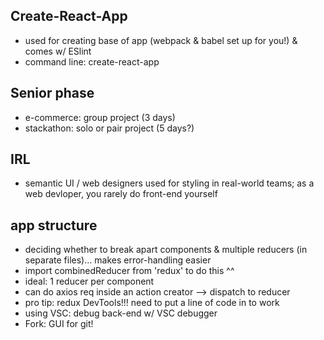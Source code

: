 ## Create-React-App

- used for creating base of app (webpack & babel set up for you!) & comes w/ ESlint
- command line:
  create-react-app

## Senior phase

- e-commerce: group project (3 days)
- stackathon: solo or pair project (5 days?)

## IRL

- semantic UI / web designers used for styling in real-world teams; as a web devloper, you rarely do front-end yourself

## app structure

- deciding whether to break apart components & multiple reducers (in separate files)... makes error-handling easier
- import combinedReducer from 'redux' to do this ^^
- ideal: 1 reducer per component
- can do axios req inside an action creator --> dispatch to reducer
- pro tip: redux DevTools!!! need to put a line of code in to work
- using VSC: debug back-end w/ VSC debugger
- Fork: GUI for git!
